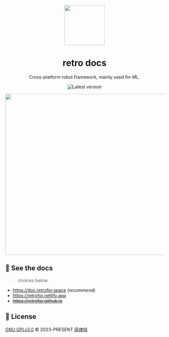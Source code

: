 <p align="center"><img width="128" src="https://iamai.retrofor.space/retro.png"></p>
<h1 align="center">
  retro docs
</h1>
<p align="center">
  Cross-platform robot framework, mainly used for ML.
</p>
<p align="center">
  <a style="text-decoration:none" href="https://github.com/retrofor/retro_pkg_test/releases" target="_blank">
    <img src="https://img.shields.io/github/release/retrofor/retro_pkg_test.svg" alt="Latest version" />
  </a>
</p>
<p align="center"><img width="512" src="https://raw.githubusercontent.com/retrofor/retrofor.github.io/master/static/img/logo.png"></p>

## 👀 See the docs
> choices below.

- <https://doc.retrofor.space> _(recommend)_
- <https://retrofor.netlify.app>
- ~~<https://retrofor.github.io>~~

## 📄 License
[GNU GPLv3.0](https://github.com/retrofor/retro_pkg_test/blob/master/LICENSE) © 2023-PRESENT [简律纯](https://github.com/HsiangNianian)
